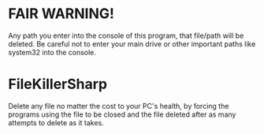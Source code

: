 # FAIR WARNING!
Any path you enter into the console of this program, that file/path will be deleted.
Be careful not to enter your main drive or other important paths like system32 into the console.

# FileKillerSharp
Delete any file no matter the cost to your PC's health, by forcing the programs using the file to be closed and the file deleted after as many attempts to delete as it takes.
